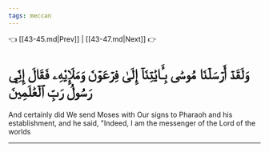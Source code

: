 ```yaml
---
tags: meccan
---
```


👈 [[43-45.md|Prev]] | [[43-47.md|Next]] 👉

# وَلَقَدۡ أَرۡسَلۡنَا مُوسَىٰ بِـَٔايَٰتِنَآ إِلَىٰ فِرۡعَوۡنَ وَمَلَإِيْهِۦ فَقَالَ إِنِّي رَسُولُ رَبِّ ٱلۡعَٰلَمِينَ

And certainly did We send Moses with Our signs to Pharaoh and his establishment, and he said, "Indeed, I am the messenger of the Lord of the worlds

---

